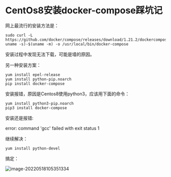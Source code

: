 # CentOs8安装docker-compose踩坑记

网上最流行的安装方法是：

```
sudo curl -L https://github.com/docker/compose/releases/download/1.21.2/dockercompose-$(
uname -s)-$(uname -m) -o /usr/local/bin/docker-compose
```

安装过程中发现无法下载，可能是墙的原因。

另一种安装方案：

```
yum install epel-release 
yum install python-pip.noarch
pip install docker-compose
```

安装报错，原因是Centos8使用python3，应该用下面的命令：

```
yum install python3-pip.noarch
pip3 install docker-compose
```

安装还是报错:

error: command 'gcc' failed with exit status 1

继续解决：

```
yum install python-devel
```

搞定：

![image-20220518105351334](C:\Users\Brandon\AppData\Roaming\Typora\typora-user-images\image-20220518105351334.png)